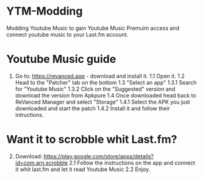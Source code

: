 # YTM-Modding
Modding Youtube Music to gain Youtube Music Premuim access and connect youtube music to your Last.fm account.

# Youtube Music guide
1. Go to: https://revanced.app - download and install it.
 1.1 Open it.
 1.2 Head to the "Patcher" tab on the bottom
 1.3 "Select an app"
    1.3.1 Search for "Youtube Music"
    1.3.2 Click on the "Suggested" version    and download the version from Apkpure
 1.4 Once downloaded head back to ReVanced Manager and select "Storage"
     1.4.1 Select the APK you just downloaded and start the patch
     1.4.2 Install it and follow their intructions.

# Want it to scrobble whit Last.fm?
2. Download: https://play.google.com/store/apps/details?id=com.arn.scrobble
 2.1 Follow the instructions on the app and connect it whit last.fm and let it read Youtube Music
 2.2 Enjoy.
   
